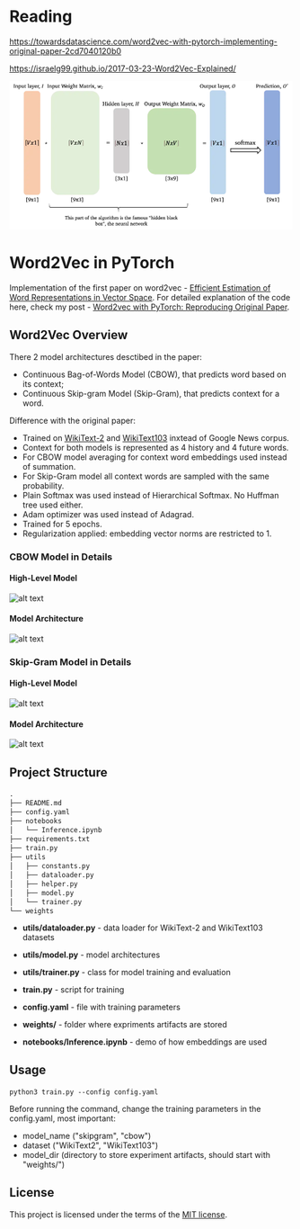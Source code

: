 # Reading

https://towardsdatascience.com/word2vec-with-pytorch-implementing-original-paper-2cd7040120b0

https://israelg99.github.io/2017-03-23-Word2Vec-Explained/

![alt text](docs/ops.png)

# Word2Vec in PyTorch

Implementation of the first paper on word2vec - [Efficient Estimation of Word Representations in Vector Space](https://arxiv.org/abs/1301.3781). For detailed explanation of the code here, check my post - [Word2vec with PyTorch: Reproducing Original Paper](https://notrocketscience.blog/word2vec-with-pytorch-implementing-original-paper/).

## Word2Vec Overview

There 2 model architectures desctibed in the paper:

- Continuous Bag-of-Words Model (CBOW), that predicts word based on its context;
- Continuous Skip-gram Model (Skip-Gram), that predicts context for a word.

Difference with the original paper:

- Trained on [WikiText-2](https://pytorch.org/text/stable/datasets.html#wikitext-2) and [WikiText103](https://pytorch.org/text/stable/datasets.html#wikitext103) inxtead of Google News corpus.
- Context for both models is represented as 4 history and 4 future words.
- For CBOW model averaging for context word embeddings used instead of summation.
- For Skip-Gram model all context words are sampled with the same probability. 
- Plain Softmax was used instead of Hierarchical Softmax. No Huffman tree used either.
- Adam optimizer was used instead of Adagrad.
- Trained for 5 epochs.
- Regularization applied: embedding vector norms are restricted to 1.


### CBOW Model in Details
#### High-Level Model
![alt text](docs/cbow_overview.png)
#### Model Architecture
![alt text](docs/cbow_detailed.png)


### Skip-Gram Model in Details
#### High-Level Model
![alt text](docs/skipgram_overview.png)
#### Model Architecture
![alt text](docs/skipgram_detailed.png)


## Project Structure


```
.
├── README.md
├── config.yaml
├── notebooks
│   └── Inference.ipynb
├── requirements.txt
├── train.py
├── utils
│   ├── constants.py
│   ├── dataloader.py
│   ├── helper.py
│   ├── model.py
│   └── trainer.py
└── weights
```

- **utils/dataloader.py** - data loader for WikiText-2 and WikiText103 datasets
- **utils/model.py** - model architectures
- **utils/trainer.py** - class for model training and evaluation

- **train.py** - script for training
- **config.yaml** - file with training parameters
- **weights/** - folder where expriments artifacts are stored
- **notebooks/Inference.ipynb** - demo of how embeddings are used

## Usage


```
python3 train.py --config config.yaml
```

Before running the command, change the training parameters in the config.yaml, most important:

- model_name ("skipgram", "cbow")
- dataset ("WikiText2", "WikiText103")
- model_dir (directory to store experiment artifacts, should start with "weights/")

## License
This project is licensed under the terms of the [MIT license](https://choosealicense.com/licenses/mit/).
